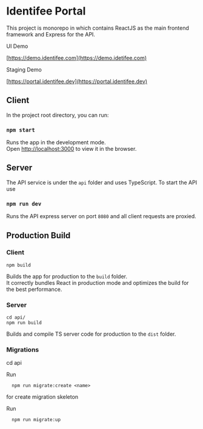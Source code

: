 # Identifee Portal

This project is monorepo in which contains ReactJS as the main frontend framework and Express for the API.

UI Demo

[https://demo.identifee.com](https://demo.idetifee.com)

Staging Demo

[https://portal.identifee.dev](https://portal.identifee.dev)

## Client

In the project root directory, you can run:

### `npm start`

Runs the app in the development mode.\
Open [http://localhost:3000](http://localhost:3000) to view it in the browser.

## Server

The API service is under the `api` folder and uses TypeScript. To start the API use

### `npm run dev`

Runs the API express server on port `8080` and all client requests are proxied.

## Production Build

### Client

```shell
npm build
```

Builds the app for production to the `build` folder.\
It correctly bundles React in production mode and optimizes the build for the best performance.

### Server

```shell
cd api/
npm run build
```

Builds and compile TS server code for production to the `dist` folder.

### Migrations

cd api

Run

```shell
  npm run migrate:create <name>
```

for create migration skeleton

Run

```shell
  npm run migrate:up
```

